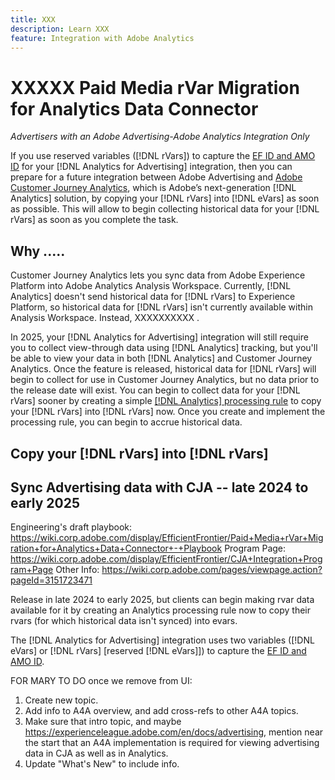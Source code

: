 ```yaml
---
title: XXX
description: Learn XXX
feature: Integration with Adobe Analytics
---
```

# XXXXX Paid Media rVar Migration for Analytics Data Connector

*Advertisers with an Adobe Advertising-Adobe Analytics Integration Only*

If you use reserved variables ([!DNL rVars]) to capture the [EF ID and AMO ID](ids.md) for your [!DNL Analytics for Advertising] integration, then you can prepare for a future integration between Adobe Advertising and [Adobe Customer Journey Analytics](https://experienceleague.adobe.com/en/docs/analytics-platform/using/cja-overview/cja-overview), which is Adobe’s next-generation [!DNL Analytics] solution, by copying your [!DNL rVars]<!-- , for which historical data isn't synced,--> into [!DNL eVars] as soon as possible. This will allow <!-- who --> to begin collecting historical data for your [!DNL rVars] as soon as you complete the task.

## Why .....

Customer Journey Analytics lets you sync data from Adobe Experience Platform into Adobe Analytics Analysis Workspace. Currently, [!DNL Analytics] <!-- or he [!DNL Analytics for Advertising] integration ? --> doesn't send historical data for [!DNL rVars] to Experience Platform, so historical data for [!DNL rVars] <!-- what exactly? --> isn't currently available within Analysis Workspace. Instead, XXXXXXXXXX <!-- what exactly? -->.

In 2025, your [!DNL Analytics for Advertising] integration will still require you to collect view-through data using [!DNL Analytics] tracking, but you'll be able to view your data in both [!DNL Analytics] and Customer Journey Analytics. Once the feature is released, historical data for [!DNL rVars] will begin to collect for use in Customer Journey Analytics, but no data prior to the release date will exist. You can begin to collect data for your [!DNL rVars] sooner by creating a simple [[!DNL Analytics] processing rule](https://experienceleague.adobe.com/en/docs/analytics/admin/admin-tools/manage-report-suites/edit-report-suite/report-suite-general/c-processing-rules/processing-rules) <!-- Or a CJA processing rule? Or multiple rules? One rule per rVar, or one for all? -->to copy your [!DNL rVars] into [!DNL rVars] now. Once you create and implement<!-- implement? -->  the processing rule, you can begin to accrue historical data.

## Copy your [!DNL rVars] into [!DNL rVars]












Sync Advertising data with CJA -- late 2024 to early 2025
-------------------------------------

Engineering's draft playbook:  https://wiki.corp.adobe.com/display/EfficientFrontier/Paid+Media+rVar+Migration+for+Analytics+Data+Connector+-+Playbook
Program Page:  https://wiki.corp.adobe.com/display/EfficientFrontier/CJA+Integration+Program+Page
Other Info: https://wiki.corp.adobe.com/pages/viewpage.action?pageId=3151723471

Release in late 2024 to early 2025, but clients can begin making rvar data available for it by creating an Analytics processing rule now to copy their rvars (for which historical data isn't synced) into evars.


The [!DNL Analytics for Advertising] integration uses two variables ([!DNL eVars] or [!DNL rVars] \[reserved [!DNL eVars]]\) to capture the [EF ID and AMO ID](ids.md).

FOR MARY TO DO once we remove from UI:

1. Create new topic.
2. Add info to A4A overview, and add cross-refs to other A4A topics.
3. Make sure that intro topic, and maybe https://experienceleague.adobe.com/en/docs/advertising, mention near the start that an A4A implementation is required for viewing advertising data in CJA as well as in Analytics.
4. Update "What's New" to include info.



